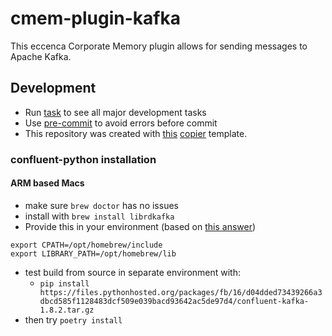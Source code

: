 # cmem-plugin-kafka

This eccenca Corporate Memory plugin allows for sending messages to Apache Kafka.

## Development

- Run [task](https://taskfile.dev/) to see all major development tasks
- Use [pre-commit](https://pre-commit.com/) to avoid errors before commit
- This repository was created with [this](https://github.com/eccenca/cmem-plugin-template) [copier](https://copier.readthedocs.io/) template.

### confluent-python installation

#### ARM based Macs

* make sure `brew doctor` has no issues
* install with `brew install librdkafka`
* Provide this in your environment (based on [this answer](https://apple.stackexchange.com/questions/414622/installing-a-c-c-library-with-homebrew-on-m1-macs))
```
export CPATH=/opt/homebrew/include
export LIBRARY_PATH=/opt/homebrew/lib
```
* test build from source in separate environment with:
  * `pip install https://files.pythonhosted.org/packages/fb/16/d04dded73439266a3dbcd585f1128483dcf509e039bacd93642ac5de97d4/confluent-kafka-1.8.2.tar.gz`
* then try `poetry install`

